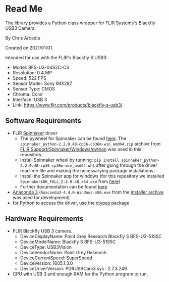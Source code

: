 # Read Me

The library provides a Python class wrapper for FLIR Systems's Blackfly USB3 Camera.

By Chris Arcadia 

Created on 2021/01/01. 

Intended for use with the FLIR's Blackfly S USB3:
*  Model: BFS-U3-04S2C-CS
*  Resolution: 0.4 MP
*  Speed: 522 FPS
*  Sensor Model: Sony IMX287
*  Sensor Type: CMOS
*  Chroma: Color
*  Interface: USB 3
*  Link: https://www.flir.com/products/blackfly-s-usb3/

## Software Requirements
* FLIR [Spinnaker](https://www.flir.com/products/spinnaker-sdk/) driver 
  * The pywheel for Spinnaker can be found [here](https://meta.box.lenovo.com/v/link/view/a1995795ffba47dbbe45771477319cc3). The `spinnaker_python-2.2.0.48-cp36-cp36m-win_amd64.zip` archive from [FLIR Support/Spinnaker/Windows/python](https://meta.box.lenovo.com/v/link/view/a1995795ffba47dbbe45771477319cc3) was used in this repository.
  * Install Spinnaker wheel by running: `pip install spinnaker_python-2.2.0.48-cp36-cp36m-win_amd64.whl` after going through the driver read-me file and making the necessarying package installations.
  * Install the Spinnaker app for windows (for this repository we installed `SpinnakerSDK_FULL_2.2.0.48_x64.exe` from [here](https://meta.box.lenovo.com/v/link/view/a1995795ffba47dbbe45771477319cc3))
  * Further documentation can be found [here](http://softwareservices.flir.com/Spinnaker/latest/index.html) 
* [Anaconda 3](https://www.anaconda.com/) (`Anaconda3-4.4.0-Windows-x86.exe` from the [installer archive](https://repo.anaconda.com/archive/) was used for development)
* for Python to access the driver, use the [ctypes](https://docs.python.org/3/library/ctypes.html) package


## Hardware Requirements

* FLIR Blackfly USB 3 camera.
  * DeviceDisplayName: Point Grey Research Blackfly S BFS-U3-51S5C
  * DeviceModelName: Blackfly S BFS-U3-51S5C
  * DeviceType: USB3Vision
  * DeviceVendorName: Point Grey Research
  * DeviceCurrentSpeed: SuperSpeed
  * DeviceVersion: 1605.1.3.0
  * DeviceDriverVersion: PGRUSBCam3.sys : 2.7.3.249
* CPU with USB 3 and enough RAM for the Python program to run.

